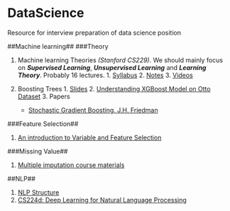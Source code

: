 # DataScience
Resource for interview preparation  of data science position 

##Machine learning##
###Theory 
  1. Machine learning Theories *(Stanford CS229)*. We should mainly focus on *__Supervised Learning__*, *__Unsupervised Learning__* and *__Learning Theory__*. Probably 16 lectures.
    1. [Syllabus](http://cs229.stanford.edu/schedule.html)
    2. [Notes](http://cs229.stanford.edu/materials.html)
    3. [Videos](https://www.youtube.com/playlist?list=PLA89DCFA6ADACE599)
  
  2. Boosting Trees
    1. [Slides](http://homes.cs.washington.edu/~tqchen/pdf/BoostedTree.pdf)
    2. [Understanding XGBoost Model on Otto Dataset](https://www.kaggle.com/tqchen/otto-group-product-classification-challenge/understanding-xgboost-model-on-otto-data)
    3. Papers
      - [Stochastic Gradient Boosting. J.H. Friedman](https://statweb.stanford.edu/~jhf/ftp/stobst.pdf)

###Feature Selection##
1. [An introduction to Variable and Feature Selection](http://www.jmlr.org/papers/volume3/guyon03a/guyon03a.pdf)

###Missing Value##
1. [Multiple imputation course materials](http://www.stefvanbuuren.nl/mi/Course.html)


##NLP##
1. [NLP Structure](https://www.google.com/search?newwindow=1&espv=2&biw=1280&bih=728&tbm=isch&sa=1&q=nlp+course+structure&oq=nlp+course+structure&gs_l=img.3...204240.205589.0.205729.7.7.0.0.0.0.87.521.7.7.0....0...1c.1.64.img..0.0.0.sc35i1gBnH4#imgrc=akjTNxgIv9YfoM%3A)
2. [CS224d: Deep Learning for Natural Language Processing](http://cs224d.stanford.edu/)

